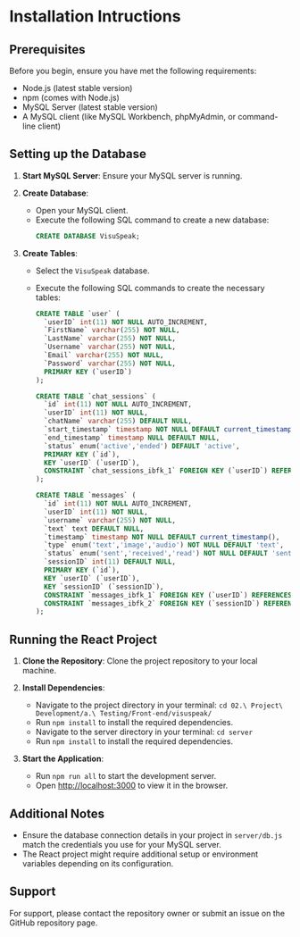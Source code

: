 # Installation Intructions

## Prerequisites

Before you begin, ensure you have met the following requirements:
- Node.js (latest stable version)
- npm (comes with Node.js)
- MySQL Server (latest stable version)
- A MySQL client (like MySQL Workbench, phpMyAdmin, or command-line client)

## Setting up the Database

1. **Start MySQL Server**: Ensure your MySQL server is running.

2. **Create Database**:
   - Open your MySQL client.
   - Execute the following SQL command to create a new database:
     ```sql
     CREATE DATABASE VisuSpeak;
     ```

3. **Create Tables**:
   - Select the `VisuSpeak` database.
   - Execute the following SQL commands to create the necessary tables:

     ```sql
     CREATE TABLE `user` (
       `userID` int(11) NOT NULL AUTO_INCREMENT,
       `FirstName` varchar(255) NOT NULL,
       `LastName` varchar(255) NOT NULL,
       `Username` varchar(255) NOT NULL,
       `Email` varchar(255) NOT NULL,
       `Password` varchar(255) NOT NULL,
       PRIMARY KEY (`userID`)
     );

     CREATE TABLE `chat_sessions` (
       `id` int(11) NOT NULL AUTO_INCREMENT,
       `userID` int(11) NOT NULL,
       `chatName` varchar(255) DEFAULT NULL,
       `start_timestamp` timestamp NOT NULL DEFAULT current_timestamp(),
       `end_timestamp` timestamp NULL DEFAULT NULL,
       `status` enum('active','ended') DEFAULT 'active',
       PRIMARY KEY (`id`),
       KEY `userID` (`userID`),
       CONSTRAINT `chat_sessions_ibfk_1` FOREIGN KEY (`userID`) REFERENCES `user` (`userID`)
     );

     CREATE TABLE `messages` (
       `id` int(11) NOT NULL AUTO_INCREMENT,
       `userID` int(11) NOT NULL,
       `username` varchar(255) NOT NULL,
       `text` text DEFAULT NULL,
       `timestamp` timestamp NOT NULL DEFAULT current_timestamp(),
       `type` enum('text','image','audio') NOT NULL DEFAULT 'text',
       `status` enum('sent','received','read') NOT NULL DEFAULT 'sent',
       `sessionID` int(11) DEFAULT NULL,
       PRIMARY KEY (`id`),
       KEY `userID` (`userID`),
       KEY `sessionID` (`sessionID`),
       CONSTRAINT `messages_ibfk_1` FOREIGN KEY (`userID`) REFERENCES `user` (`userID`) ON DELETE CASCADE,
       CONSTRAINT `messages_ibfk_2` FOREIGN KEY (`sessionID`) REFERENCES `chat_sessions` (`id`)
     );
     ```

## Running the React Project

1. **Clone the Repository**: Clone the project repository to your local machine.

2. **Install Dependencies**:
   - Navigate to the project directory in your terminal: `cd 02.\ Project\ Development/a.\ Testing/Front-end/visuspeak/`
   - Run `npm install` to install the required dependencies.
   - Navigate to the server directory in your terminal: `cd server`
   - Run `npm install` to install the required dependencies.

3. **Start the Application**:
   - Run `npm run all` to start the development server.
   - Open [http://localhost:3000](http://localhost:3000) to view it in the browser.

## Additional Notes

- Ensure the database connection details in your project in `server/db.js` match the credentials you use for your MySQL server.
- The React project might require additional setup or environment variables depending on its configuration.

## Support

For support, please contact the repository owner or submit an issue on the GitHub repository page.

